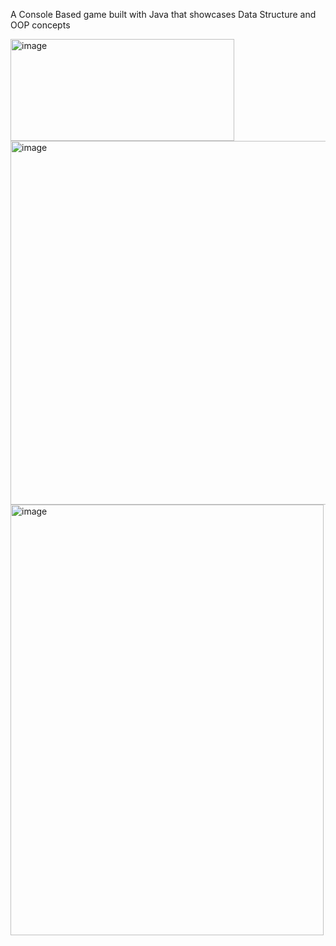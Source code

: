 A Console Based game built with Java that showcases Data Structure and OOP concepts

<img width="358" height="163" alt="image" src="https://github.com/user-attachments/assets/46c52ab1-88ba-443d-9cc7-395347b635dc" />

<img width="787" height="582" alt="image" src="https://github.com/user-attachments/assets/fb9a95f1-0cc5-4e47-a7aa-48f1d67212c4" />


<img width="501" height="689" alt="image" src="https://github.com/user-attachments/assets/375b4697-c6a1-4bd9-9f2f-3d5bb5f7c210" />
